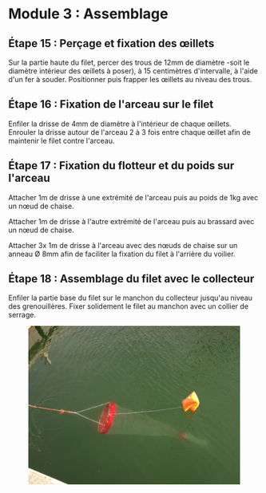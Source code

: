 # Module 3 : Assemblage

## **Étape 15 : Perçage et fixation des œillets**

Sur la partie haute du filet, percer des trous de 12mm de diamètre -soit le diamètre intérieur des œillets à poser), à 15 centimètres d'intervalle, à l'aide d'un fer à souder. Positionner puis frapper les œillets au niveau des trous.

## **Étape 16 :  Fixation de l'arceau sur le filet**

Enfiler la drisse de 4mm de diamètre à l'intérieur de chaque œillets. Enrouler la drisse autour de l'arceau 2 à 3 fois entre chaque œillet afin de maintenir le filet contre l'arceau.

## **Étape 17 : Fixation du flotteur et du poids sur l'arceau**

Attacher 1m de drisse à une extrémité de l'arceau puis au poids de 1kg avec un nœud de chaise.

Attacher 1m de drisse à l'autre extrémité de l'arceau puis au brassard avec un nœud de chaise.&#x20;

Attacher 3x 1m de drisse à l'arceau avec des nœuds de chaise sur un anneau Ø 8mm afin de faciliter la fixation du filet à l'arrière du voilier.

## **Étape 18 : Assemblage du filet avec le collecteur**

Enfiler la partie base du filet sur le manchon du collecteur jusqu'au niveau des grenouillères. Fixer solidement le filet au manchon avec un collier de serrage.

<figure><img src=".gitbook/assets/Assemblage.jpg" alt=""><figcaption></figcaption></figure>
